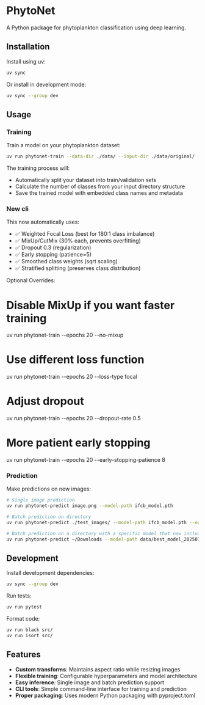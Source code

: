 # PhytoNet

A Python package for phytoplankton classification using deep learning.

## Installation

Install using uv:

```bash
uv sync
```

Or install in development mode:

```bash
uv sync --group dev
```

## Usage

### Training

Train a model on your phytoplankton dataset:

```bash
uv run phytonet-train --data-dir ./data/ --input-dir ./data/original/ --epochs 20
```

The training process will:

- Automatically split your dataset into train/validation sets
- Calculate the number of classes from your input directory structure
- Save the trained model with embedded class names and metadata

### New cli

This now automatically uses:

- ✅ Weighted Focal Loss (best for 180:1 class imbalance)
- ✅ MixUp/CutMix (30% each, prevents overfitting)
- ✅ Dropout 0.3 (regularization)
- ✅ Early stopping (patience=5)
- ✅ Smoothed class weights (sqrt scaling)
- ✅ Stratified splitting (preserves class distribution)

Optional Overrides:

# Disable MixUp if you want faster training

uv run phytonet-train --epochs 20 --no-mixup

# Use different loss function

uv run phytonet-train --epochs 20 --loss-type focal

# Adjust dropout

uv run phytonet-train --epochs 20 --dropout-rate 0.5

# More patient early stopping

uv run phytonet-train --epochs 20 --early-stopping-patience 8

### Prediction

Make predictions on new images:

```bash
# Single image prediction
uv run phytonet-predict image.png --model-path ifcb_model.pth

# Batch prediction on directory
uv run phytonet-predict ./test_images/ --model-path ifcb_model.pth --output predictions.csv

# Batch prediction on a directory with a specific model that now includes class names
uv run phytonet-predict ~/Downloads --model-path data/best_model_20250725_173054_epoch12_acc0.95.pth --output predictions.csv
```

## Development

Install development dependencies:

```bash
uv sync --group dev
```

Run tests:

```bash
uv run pytest
```

Format code:

```bash
uv run black src/
uv run isort src/
```

## Features

- **Custom transforms**: Maintains aspect ratio while resizing images
- **Flexible training**: Configurable hyperparameters and model architecture
- **Easy inference**: Single image and batch prediction support
- **CLI tools**: Simple command-line interface for training and prediction
- **Proper packaging**: Uses modern Python packaging with pyproject.toml
